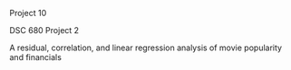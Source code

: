 Project 10

DSC 680 Project 2

A residual, correlation, and linear regression analysis of movie popularity and financials
